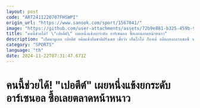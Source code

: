 ```yaml
---
layout: post
code: "ART2411220707FHSWPI"
origin_url: "https://www.sanook.com/sport/1567041/"
image: "https://github.com/user-attachments/assets/72b9e881-b325-459b-978f-5733b09aaa31"
title: "คนนี้ช่วยได้! \"เปอตีต์\" เผยหนึ่งแข้งยกระดับ อาร์เซนอล ซื้อเลยตลาดหน้าหนาว"
description: "เอ็มมานูเอล เปอตีต์ อดีตแข้งทีมชาติฝรั่งเศส เชื่อว่า เอ็นโกโล่ ก็องเต้ อดีตกองกลางเชลซี จะเป็นการเซ็นสัญญาที่ยอดเยี่ยมสำหรับ อาร์เซนอล ในตลาดซื้อขายช่วงหน้าหนาวนี้"
category: "SPORTS"
language: "th"
date: 2024-11-22T07:31:47.671Z
---
```


# คนนี้ช่วยได้! "เปอตีต์" เผยหนึ่งแข้งยกระดับ อาร์เซนอล ซื้อเลยตลาดหน้าหนาว